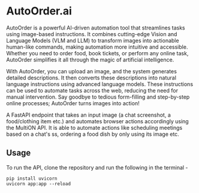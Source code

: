 # AutoOrder.ai
AutoOrder is a powerful AI-driven automation tool that streamlines tasks using image-based instructions. It combines cutting-edge Vision and Language Models (VLM and LLM) to transform images into actionable human-like commands, making automation more intuitive and accessible. Whether you need to order food, book tickets, or perform any online task, AutoOrder simplifies it all through the magic of artificial intelligence.

With AutoOrder, you can upload an image, and the system generates detailed descriptions. It then converts these descriptions into natural language instructions using advanced language models. These instructions can be used to automate tasks across the web, reducing the need for manual intervention. Say goodbye to tedious form-filling and step-by-step online processes; AutoOrder turns images into action!


A FastAPI endpoint that takes an input image (a chat screenshot, a food/clothing item etc.) and automates browser actions accordingly using the MultiON API.
It is able to automate actions like scheduling meetings based on a chat's ss, ordering a food dish by only using its image etc.

## Usage
To run the API, clone the repository and run the following in the terminal -
```
pip install uvicorn
uvicorn app:app --reload

```

